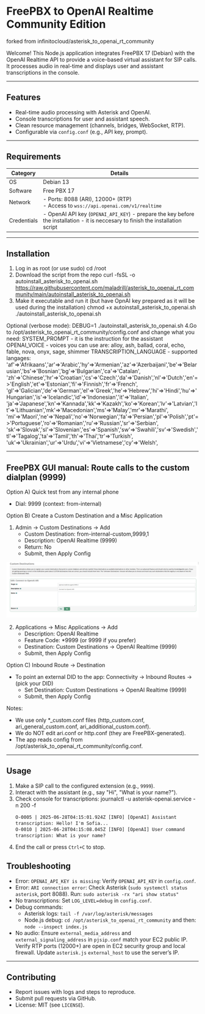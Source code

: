# FreePBX to OpenAI Realtime Community Edition
forked from infinitocloud/asterisk_to_openai_rt_community

Welcome! This Node.js application integrates FreePBX 17 (Debian) with the OpenAI Realtime API to provide a voice-based virtual assistant for SIP calls. It processes audio in real-time and displays user and assistant transcriptions in the console. 

---

## Features
- Real-time audio processing with Asterisk and OpenAI.
- Console transcriptions for user and assistant speech.
- Clean resource management (channels, bridges, WebSocket, RTP).
- Configurable via `config.conf` (e.g., API key, prompt).

---

## Requirements
| Category      | Details                                      |
|---------------|---------------------------------------------|
| OS            | Debian 13                            |
| Software      | Free PBX 17
| Network       | - Ports: 8088 (ARI), 12000+ (RTP)<br>- Access to `wss://api.openai.com/v1/realtime` |
| Credentials   | - OpenAI API key (`OPENAI_API_KEY`) - prepare the key before the installation - it is neccesary to finish the installation script

---

## Installation
1. Log in as root (or use sudo) 
cd /root
2. Download the script from the repo
curl -fsSL -o autoinstall_asterisk_to_openai.sh https://raw.githubusercontent.com/maladrill/asterisk_to_openai_rt_community/main/autoinstall_asterisk_to_openai.sh
3. Make it executable and run it (but have OpnAI key prepared as it will be used during the installation)
chmod +x autoinstall_asterisk_to_openai.sh
./autoinstall_asterisk_to_openai.sh

Optional (verbose mode):
DEBUG=1 ./autoinstall_asterisk_to_openai.sh
4.Go to /opt/asterisk_to_openai_rt_community/config.conf and change what you need: 
SYSTEM_PROMPT - it is the instruction for the assistant
OPENAI_VOICE - voices you can use are: alloy, ash, ballad, coral, echo, fable, nova, onyx, sage, shimmer
TRANSCRIPTION_LANGUAGE - supported langages:  'af'=>'Afrikaans','ar'=>'Arabic','hy'=>'Armenian','az'=>'Azerbaijani','be'=>'Belarusian','bs'=>'Bosnian','bg'=>'Bulgarian','ca'=>'Catalan',
  'zh'=>'Chinese','hr'=>'Croatian','cs'=>'Czech','da'=>'Danish','nl'=>'Dutch','en'=>'English','et'=>'Estonian','fi'=>'Finnish','fr'=>'French',
  'gl'=>'Galician','de'=>'German','el'=>'Greek','he'=>'Hebrew','hi'=>'Hindi','hu'=>'Hungarian','is'=>'Icelandic','id'=>'Indonesian','it'=>'Italian',
  'ja'=>'Japanese','kn'=>'Kannada','kk'=>'Kazakh','ko'=>'Korean','lv'=>'Latvian','lt'=>'Lithuanian','mk'=>'Macedonian','ms'=>'Malay','mr'=>'Marathi',
  'mi'=>'Maori','ne'=>'Nepali','no'=>'Norwegian','fa'=>'Persian','pl'=>'Polish','pt'=>'Portuguese','ro'=>'Romanian','ru'=>'Russian','sr'=>'Serbian',
  'sk'=>'Slovak','sl'=>'Slovenian','es'=>'Spanish','sw'=>'Swahili','sv'=>'Swedish','tl'=>'Tagalog','ta'=>'Tamil','th'=>'Thai','tr'=>'Turkish',
  'uk'=>'Ukrainian','ur'=>'Urdu','vi'=>'Vietnamese','cy'=>'Welsh',



--------------------------------------------------------------------------------
FreePBX GUI manual: Route calls to the custom dialplan (9999)
--------------------------------------------------------------------------------

Option A) Quick test from any internal phone
  - Dial: 9999     (context: from-internal)

Option B) Create a Custom Destination and a Misc Application
  1) Admin → Custom Destinations → Add
     - Custom Destination: from-internal-custom,9999,1
     - Description: OpenAI Realtime (9999)
     - Return: No
     - Submit, then Apply Config
       
![Screenshot](https://github.com/maladrill/asterisk_to_openai_rt_community/blob/main/custom_destinations.png)

  2) Applications → Misc Applications → Add
     - Description: OpenAI Realtime
     - Feature Code: *9999   (or 9999 if you prefer)
     - Destination: Custom Destinations → OpenAI Realtime (9999)
     - Submit, then Apply Config

Option C) Inbound Route → Destination
  - To point an external DID to the app:
    Connectivity → Inbound Routes → (pick your DID)
    - Set Destination: Custom Destinations → OpenAI Realtime (9999)
    - Submit, then Apply Config

Notes:
  - We use only *_custom.conf files (http_custom.conf, ari_general_custom.conf, ari_additional_custom.conf).
  - We do NOT edit ari.conf or http.conf (they are FreePBX-generated).
  - The app reads config from /opt/asterisk_to_openai_rt_community/config.conf.
--------------------------------------------------------------------------------

## Usage
1. Make a SIP call to the configured extension (e.g., `9999`).
2. Interact with the assistant (e.g., say "Hi", "What is your name?").
3. Check console for transcriptions:
   journalctl -u asterisk-openai.service -n 200 -f
   ```
   O-0005 | 2025-06-28T04:15:01.924Z [INFO] [OpenAI] Assistant transcription: Hello! I'm Sofia...
   O-0010 | 2025-06-28T04:15:08.045Z [INFO] [OpenAI] User command transcription: What is your name?
   ```
4. End the call or press `Ctrl+C` to stop.

## Troubleshooting
- Error: `OPENAI_API_KEY is missing`: Verify `OPENAI_API_KEY` in `config.conf`.
- Error: `ARI connection error`: Check Asterisk (`sudo systemctl status asterisk`, port 8088). Run: `sudo asterisk -rx "ari show status"`
- No transcriptions: Set `LOG_LEVEL=debug` in `config.conf`.
- Debug commands:
  - Asterisk logs: `tail -f /var/log/asterisk/messages`
  - Node.js debug: `cd /opt/asterisk_to_openai_rt_community` and then: `node --inspect index.js`
- No audio: Ensure `external_media_address` and `external_signaling_address` in `pjsip.conf` match your EC2 public IP. Verify RTP ports (12000+) are open in EC2 security group and local firewall. Update `asterisk.js` `external_host` to use the server’s IP.

---

## Contributing
- Report issues with logs and steps to reproduce.
- Submit pull requests via GitHub.
- License: MIT (see `LICENSE`).
